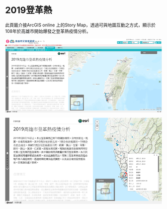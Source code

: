 # 2019登革熱

此頁籤介接ArcGIS online 上的Story Map，透過可與地圖互動之方式，顯示於108年於高雄市開始爆發之登革熱疫情分析。

![1568260524959](assets/1568260524959.png)

![1568260530196](assets/1568260530196.png)